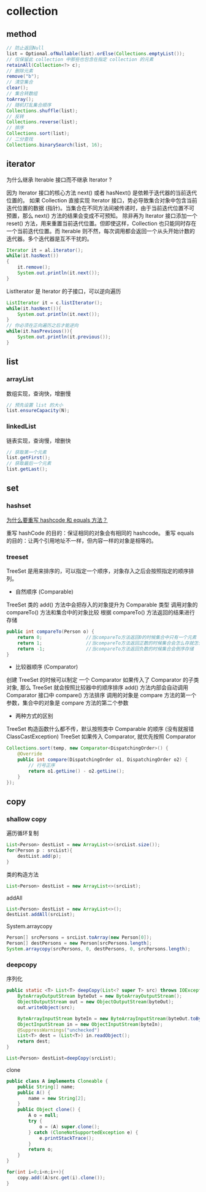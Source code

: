 # collection

## method

```java
// 防止返回Null
list = Optional.ofNullable(list).orElse(Collections.emptyList());
// 仅保留此 collection 中那些也包含在指定 collection 的元素
retainAll(Collection<?> c);
// 删除元素
remove("b");
// 清空集合
clear();
// 集合转数组
toArray();
// 随机打乱集合顺序
Collections.shuffle(list);
// 反转
Collections.reverse(list);
// 排序
Collections.sort(list);
// 二分查找
Collections.binarySearch(list, 16);
```

## iterator

为什么继承 Iterable 接口而不继承 Iterator ?

因为 Iterator 接口的核心方法 next() 或者 hasNext() 是依赖于迭代器的当前迭代位置的。 如果 Collection 直接实现 Iterator 接口，势必导致集合对象中包含当前迭代位置的数据 (指针)。当集合在不同方法间被传递时，由于当前迭代位置不可预置，那么 next() 方法的结果会变成不可预知。 除非再为 Iterator 接口添加一个 reset() 方法，用来重置当前迭代位置。但即使这样，Collection 也只能同时存在一个当前迭代位置。而 Iterable 则不然，每次调用都会返回一个从头开始计数的迭代器。多个迭代器是互不干扰的。

```java
Iterator it = al.iterator();
while(it.hasNext())
{
    it.remove();
    System.out.println(it.next());
}
```

ListIterator 是 Iterator 的子接口，可以逆向遍历

```java
ListIterator it = c.listIterator();
while(it.hasNext()){
    System.out.println(it.next());
}
// 你必须在正向遍历之后才能逆向
while(it.hasPrevious()){
    System.out.println(it.previous());
}
```

## list

### arrayList

数组实现，查询快，增删慢

```java
// 预先设置 list 的大小
list.ensureCapacity(N);
```

### linkedList

链表实现，查询慢，增删快

```java
// 获取第一个元素
list.getFirst();
// 获取最后一个元素
list.getLast();
```

## set

### hashset

[为什么要重写 hashcode 和 equals 方法？](https://zhuanlan.zhihu.com/p/61307537)

重写 hashCode 的目的：保证相同的对象会有相同的 hashcode。
重写 equals 的目的：让两个引用地址不一样，但内容一样的对象是相等的。

### treeset

TreeSet 是用来排序的，可以指定一个顺序，对象存入之后会按照指定的顺序排列。

- 自然顺序 (Comparable)

TreeSet 类的 add() 方法中会把存入的对象提升为 Comparable 类型
调用对象的 compareTo() 方法和集合中的对象比较
根据 compareTo() 方法返回的结果进行存储

```java
public int compareTo(Person o) {
    return 0;                //当compareTo方法返回0的时候集合中只有一个元素
    return 1;                //当compareTo方法返回正数的时候集合会怎么存就怎么取
    return -1;               //当compareTo方法返回负数的时候集合会倒序存储
}
```

- 比较器顺序 (Comparator)

创建 TreeSet 的时候可以制定 一个 Comparator
如果传入了 Comparator 的子类对象, 那么 TreeSet 就会按照比较器中的顺序排序
add() 方法内部会自动调用 Comparator 接口中 compare() 方法排序
调用的对象是 compare 方法的第一个参数，集合中的对象是 compare 方法的第二个参数

- 两种方式的区别

TreeSet 构造函数什么都不传，默认按照类中 Comparable 的顺序 (没有就报错 ClassCastException)
TreeSet 如果传入 Comparator, 就优先按照 Comparator

```java
Collections.sort(temp, new Comparator<DispatchingOrder>() {
    @Override
    public int compare(DispatchingOrder o1, DispatchingOrder o2) {
		// 行号正序
        return o1.getLine() - o2.getLine();
    }
});
```

## copy

### shallow copy

遍历循环复制

```java
List<Person> destList = new ArrayList<>(srcList.size());  
for(Person p : srcList){  
    destList.add(p);  
}
```

类的构造方法

```java
List<Person> destList = new ArrayList<>(srcList);
```

addAll

```java
List<Person> destList = new ArrayList<>();
destList.addAll(srcList);
```

System.arraycopy

```java
Person[] srcPersons = srcList.toArray(new Person[0]);
Person[] destPersons = new Person[srcPersons.length];
System.arraycopy(srcPersons, 0, destPersons, 0, srcPersons.length);
```

### deepcopy

序列化

```java
public static <T> List<T> deepCopy(List<? super T> src) throws IOException, ClassNotFoundException {
    ByteArrayOutputStream byteOut = new ByteArrayOutputStream();
    ObjectOutputStream out = new ObjectOutputStream(byteOut);
    out.writeObject(src);

    ByteArrayInputStream byteIn = new ByteArrayInputStream(byteOut.toByteArray());
    ObjectInputStream in = new ObjectInputStream(byteIn);
    @SuppressWarnings("unchecked")
    List<T> dest = (List<T>) in.readObject();
    return dest;
}

List<Person> destList=deepCopy(srcList);
```

clone

```java
public class A implements Cloneable {
    public String[] name;
    public A() {
        name = new String[2];
    }
    public Object clone() {
        A o = null;
        try {
            o = (A) super.clone();
        } catch (CloneNotSupportedException e) {
            e.printStackTrace();
        }
        return o;
    }
}

for(int i=0;i<n;i++){
    copy.add((A)src.get(i).clone());
}
```

